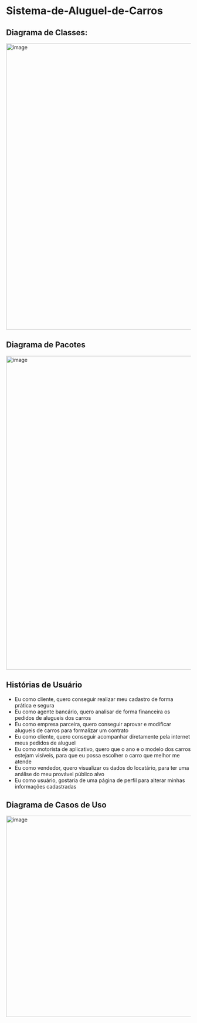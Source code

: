# Sistema-de-Aluguel-de-Carros

## Diagrama de Classes:
<img width="858" height="779" alt="image" src="https://github.com/user-attachments/assets/cb6782b1-58d8-407e-a852-a96506c426e2" />

## Diagrama de Pacotes
<img width="1666" height="854" alt="image" src="https://github.com/user-attachments/assets/340605c3-ee4a-4466-b2e1-9d73e0bd83ac">




## Histórias de Usuário
- Eu como cliente, quero conseguir realizar meu cadastro de forma prática e segura 
- Eu como agente bancário, quero analisar de forma financeira os pedidos de alugueis dos carros  
- Eu como empresa parceira, quero conseguir aprovar e modificar alugueis de carros para 
formalizar um contrato 
- Eu como cliente, quero conseguir acompanhar diretamente pela internet meus pedidos de 
aluguel 
- Eu como motorista de aplicativo, quero que o ano e o modelo dos carros estejam visíveis, para 
que eu possa escolher o carro que melhor me atende 
- Eu como vendedor, quero visualizar os dados do locatário, para ter uma análise do meu 
provável público alvo 
- Eu como usuário, gostaria de uma página de perfil para alterar minhas informações 
cadastradas

## Diagrama de Casos de Uso
<img width="860" height="548" alt="image" src="https://github.com/user-attachments/assets/f62fc475-1496-4e4d-8188-dbd833ce68bb" />
